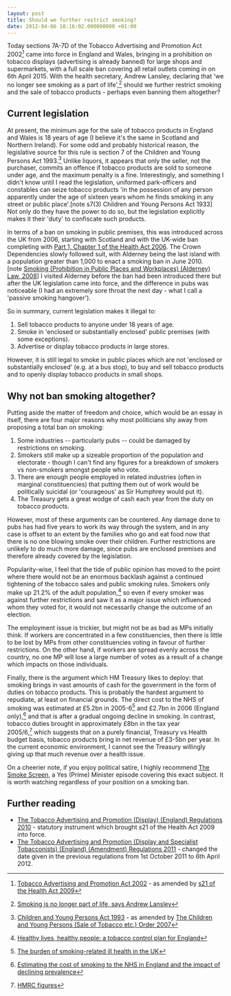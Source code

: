 ```yaml
---
layout: post
title: Should we further restrict smoking?
date: 2012-04-06 18:16:02.000000000 +01:00
---
```


Today sections 7A-7D of the Tobacco Advertising and Promotion Act 2002[^tobacco-promotion-act] came into force in England and Wales, bringing in a prohibition on tobacco displays (advertising is already banned) for large shops and supermarkets, with a full scale ban covering all retail outlets coming in on 6th April 2015. With the health secretary, Andrew Lansley, declaring that 'we no longer see smoking as a part of life',[^smoking-part-life] should we further restrict smoking and the sale of tobacco products - perhaps even banning them altogether?

## Current legislation

At present, the minimum age for the sale of tobacco products in England and Wales is 18 years of age (I believe it's the same in Scotland and Northern Ireland). For some odd and probably historical reason, the legislative source for this rule is section 7 of the Children and Young Persons Act 1993.[^children-young-persons-act] Unlike liquors, it appears that only the seller, not the purchaser, commits an offence if tobacco products are sold to someone under age, and the maximum penalty is a fine. Interestingly, and something I didn't know until I read the legislation, uniformed park-officers and constables can seize tobacco products 'in the possession of any person apparently under the age of sixteen years whom he finds smoking in any street or public place'.[note s7(3) Children and Young Persons Act 1933] Not only do they have the power to do so, but the legislation explicitly makes it their 'duty' to confiscate such products.

In terms of a ban on smoking in public premises, this was introduced across the UK from 2006, starting with Scotland and with the UK-wide ban completing with <a href="http://www.legislation.gov.uk/ukpga/2006/28/part/1/chapter/1">Part 1, Chapter 1 of the Health Act 2006</a>. The Crown Dependencies slowly followed suit, with Alderney being the last island with a population greater than 1,000 to enact a smoking ban in June 2010.[note <a href="http://www.alderney.gov.gg/files/dn/Smoking-Prohibition-Alderney-Law-2008.pdf">Smoking (Prohibition in Public Places and Workplaces) (Alderney) Law, 2008</a>] I visited Alderney before the ban had been introduced there but after the UK legislation came into force, and the difference in pubs was noticeable (I had an extremely sore throat the next day - what I call a 'passive smoking hangover').

So in summary, current legislation makes it illegal to:

 1. Sell tobacco products to anyone under 18 years of age.
 1. Smoke in 'enclosed or substantially enclosed' public premises (with some exceptions).
 1. Advertise or display tobacco products in large stores.

However, it is still legal to smoke in public places which are not 'enclosed or substantially enclosed' (e.g. at a bus stop), to buy and sell tobacco products and to openly display tobacco products in small shops.

## Why not ban smoking altogether?

Putting aside the matter of freedom and choice, which would be an essay in itself, there are four major reasons why most politicians shy away from proposing a total ban on smoking:

 1. Some industries -- particularly pubs -- could be damaged by restrictions on smoking.
 1. Smokers still make up a sizeable proportion of the population and electorate - though I can't find any figures for a breakdown of smokers vs non-smokers amongst people who vote.
 1. There are enough people employed in related industries (often in marginal constituencies) that putting them out of work would be politically suicidal (or 'courageous' as Sir Humphrey would put it).
 1. The Treasury gets a great wodge of cash each year from the duty on tobacco products.

However, most of these arguments can be countered. Any damage done to pubs has had five years to work its way through the system, and in any case is offset to an extent by the families who go and eat food now that there is no one blowing smoke over their children. Further restrictions are unlikely to do much more damage, since pubs are enclosed premises and therefore already covered by the legislation.

Popularity-wise, I feel that the tide of public opinion has moved to the point where there would not be an enormous backlash against a continued tightening of the tobacco sales and public smoking rules. Smokers only make up 21.2% of the adult population,[^healthy-lives] so even if every smoker was against further restrictions and saw it as a major issue which influenced whom they voted for, it would not necessarily change the outcome of an election.

The employment issue is trickier, but might not be as bad as MPs initially think. If workers are concentrated in a few constituencies, then there is little to be lost by MPs from other constituencies voting in favour of further restrictions. On the other hand, if workers are spread evenly across the country, no one MP will lose a large number of votes as a result of a change which impacts on those individuals.

Finally, there is the argument which HM Treasury likes to deploy: that smoking brings in vast amounts of cash for the government in the form of duties on tobacco products. This is probably the hardest argument to repudiate, at least on financial grounds. The direct cost to the NHS of smoking was estimated at £5.2bn in 2005-6[^nhs-cost-uk] and £2.7bn in 2006 (England only),[^nhs-cost-england] and that is after a gradual ongoing decline in smoking. In contrast, tobacco duties brought in approximately £8bn in the tax year 2005/6,[^tobacco-duties] which suggests that on a purely financial, Treasury vs Health budget basis, tobacco products bring in net revenue of £3-5bn per year. In the current economic environment, I cannot see the Treasury willingly giving up that much revenue over a health issue.

On a cheerier note, if you enjoy political satire, I highly recommend [The Smoke Screen](http://en.wikipedia.org/wiki/The_Smoke_Screen_%28Yes,_Prime_Minister%29), a Yes (Prime) Minister episode covering this exact subject. It is worth watching regardless of your position on a smoking ban.

## Further reading

 * [The Tobacco Advertising and Promotion (Display) (England) Regulations 2010](http://www.legislation.gov.uk/uksi/2010/445/contents/made) - statutory instrument which brought s21 of the Health Act 2009 into force.
 * <a href="http://www.legislation.gov.uk/uksi/2011/1256/contents/made">The Tobacco Advertising and Promotion (Display and Specialist Tobacconists) (England) (Amendment) Regulations 2011</a> - changed the date given in the previous regulations from 1st October 2011 to 6th April 2012.

[^smoking-part-life]: [Smoking is no longer part of life, says Andrew Lansley](http://www.guardian.co.uk/society/2012/apr/06/smoking-no-longer-part-life)
[^children-young-persons-act]: [Children and Young Persons Act 1993](http://www.legislation.gov.uk/ukpga/Geo5/23-24/12/contents) - as amended by [The Children and Young Persons (Sale of Tobacco etc.) Order 2007](http://www.legislation.gov.uk/uksi/2007/767/made)
[^tobacco-promotion-act]:[Tobacco Advertising and Promotion Act 2002]("http://www.legislation.gov.uk/ukpga/2002/36/contents) - as amended by [s21 of the Health Act 2009](http://www.legislation.gov.uk/ukpga/2009/21/section/21)
[^healthy-lives]: [Healthy lives, healthy people: a tobacco control plan for England](http://www.dh.gov.uk/en/Publicationsandstatistics/Publications/PublicationsPolicyAndGuidance/DH_124917)
[^nhs-cost-uk]: [The burden of smoking-related ill health in the UK](http://tobaccocontrol.bmj.com/content/18/4/262.abstract)
[^nhs-cost-england]: [Estimating the cost of smoking to the NHS in England and the impact of declining prevalence](http://www.ncbi.nlm.nih.gov/pubmed/20735898)
[^tobacco-duties]: [HMRC figures](http://www.hmrc.gov.uk/stats/tax_receipts/menu.htm)
